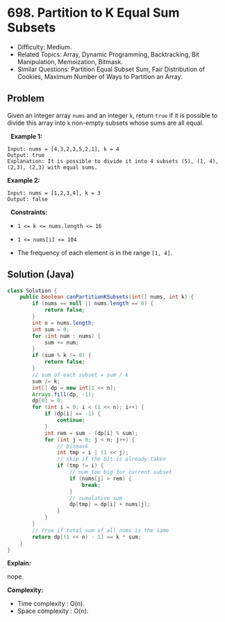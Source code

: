 # 698. Partition to K Equal Sum Subsets

- Difficulty: Medium.
- Related Topics: Array, Dynamic Programming, Backtracking, Bit Manipulation, Memoization, Bitmask.
- Similar Questions: Partition Equal Subset Sum, Fair Distribution of Cookies, Maximum Number of Ways to Partition an Array.

## Problem

Given an integer array ```nums``` and an integer ```k```, return ```true``` if it is possible to divide this array into ```k``` non-empty subsets whose sums are all equal.

 
**Example 1:**

```
Input: nums = [4,3,2,3,5,2,1], k = 4
Output: true
Explanation: It is possible to divide it into 4 subsets (5), (1, 4), (2,3), (2,3) with equal sums.
```

**Example 2:**

```
Input: nums = [1,2,3,4], k = 3
Output: false
```

 
**Constraints:**


	
- ```1 <= k <= nums.length <= 16```
	
- ```1 <= nums[i] <= 104```
	
- The frequency of each element is in the range ```[1, 4]```.



## Solution (Java)

```java
class Solution {
    public boolean canPartitionKSubsets(int[] nums, int k) {
        if (nums == null || nums.length == 0) {
            return false;
        }
        int n = nums.length;
        int sum = 0;
        for (int num : nums) {
            sum += num;
        }
        if (sum % k != 0) {
            return false;
        }
        // sum of each subset = sum / k
        sum /= k;
        int[] dp = new int[1 << n];
        Arrays.fill(dp, -1);
        dp[0] = 0;
        for (int i = 0; i < (1 << n); i++) {
            if (dp[i] == -1) {
                continue;
            }
            int rem = sum - (dp[i] % sum);
            for (int j = 0; j < n; j++) {
                // bitmask
                int tmp = i | (1 << j);
                // skip if the bit is already taken
                if (tmp != i) {
                    // num too big for current subset
                    if (nums[j] > rem) {
                        break;
                    }
                    // cumulative sum
                    dp[tmp] = dp[i] + nums[j];
                }
            }
        }
        // true if total sum of all nums is the same
        return dp[(1 << n) - 1] == k * sum;
    }
}
```

**Explain:**

nope.

**Complexity:**

* Time complexity : O(n).
* Space complexity : O(n).

